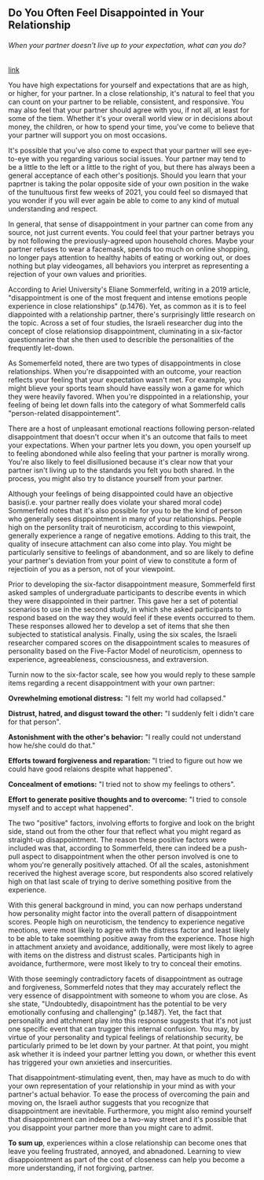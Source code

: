 ## Do You Often Feel Disappointed in Your Relationship

###### When your partner doesn't live up to your expectation, what can you do?

[link](https://www.psychologytoday.com/intl/blog/fulfillment-any-age/202101/do-you-often-feel-disappointed-in-your-relationship)

You have high expectations for yourself and expectations that are as high, or higher, for your partner. In a close relationship, it's natural to feel that you can count on your partner to be reliable, consistent, and responsive. You may also feel that your partner should agree with you, if not all, at least for some of the tiem. Whether it's your overall world view or in decisions about money, the children, or how to spend your time, you've come to believe that your partner will support you on most occasions.

It's possible that you've also come to expect that your partner will see eye-to-eye with you regarding various social issues. Your partner may tend to be a little to the left or a little to the right of you, but there has always been a general acceptance of each other's positionjs. Should you learn that your paprtner is taking the polar opposite side of your own position in the wake of the tunultuous first few weeks of 2021, you could feel so dismayed that you wonder if you will ever again be able to come to any kind of mutual understanding and respect.

In general, that sense of disappointment in your partner can come from any source, not just current events. You could feel that your partner betrays you by not following the previously-agreed upon household chores. Maybe your partner refuses to wear a facemask, spends too much on online shopping, no longer pays attention to healthy habits of eating or working out, or does nothing but play videogames, all behaviors you interpret as representing a rejection of your own values and priorities.

According to Ariel University's Eliane Sommerfeld, writing in a 2019 article, "disappointment is one of the most frequent and intense emotions people experience in close relationships" (p.1476). Yet, as common as it is to feel diappointed with a relationship partner, there's surprisingly little research on the topic. Across a set of four studies, the lsraeli researcher dug into the concept of close relationsiop disappointment, cluminating in a six-factor questionnarire that she then used to describle the personalities of the frequently let-down.

As Somemerfeld noted, there are two types of disappointments in close relationships. When you're disappointed with an outcome, your reaction reflects your feeling that your expectation wasn't met. For example, you might blieve your sports team should have eassily won a game for which they were heavily favored. When you're disppointed in a relationship, your feeling of being let down falls into the category of what Sommerfeld calls "person-related disappointement".

There are a host of unpleasant emotional reactions following person-related disappointment that doesn't occur when it's an outcome that fails to meet your expectations. When your partner lets you down, you open yourself up to feeling abondoned while also feeling that your partner is morally wrong. You're also likely to feel disillusioned because it's clear now that your partner isn't living up to the standards you felt you both shared. In the process, you might also try to distance yourself from your partner.

Although your feelings of being disappointed could have an objective basis(i.e. your partner really does violate your shared moral code) Sommerfeld notes that it's also possible for you to be the kind of person who generally sees disppointment in many of your relationships. People high on the personlity trait of neuroticism, according to this viewpoint, generally experience a range of negative emotions. Adding to this trait, the quality of insecure attachment can also come into play. You might be particularly sensitive to feelings of abandonment, and so are likely to define your partner's deviation from your point of view to constitute a form of rejectioin of you as a person, not of your viewpoint.

Prior to developing the six-factor disappointment measure, Sommerfeld first asked samples of undergraduate participants to describe events in which they were disappointed in their partner. This gave her a set of potential scenarios to use in the second study, in which she asked participants to respond based on the way they would feel if these events occurred to them. These responses allowed her to develop a set of items that she then subjected to statistical analysis. Finally, using the six scales, the Israeli researcher compared scores on the disappointment scales to measures of personality based on the Five-Factor Model of neuroticism, openness to experience, agreeableness, consciousness, and extraversion.

Turnin now to the six-factor scale, see how you would reply to these sample items regarding a recent disappointment with your own partner:

**Ovrewhelming emotional distress:** "I felt my world had collapsed."

**Distrust, hatred, and disgust toward the other:** "I suddenly felt i didn't care for that person".

**Astonishment with the other's behavior:** "I really could not understand how he/she could do that."

**Efforts toward forgiveness and reparation:** "I tried to figure out how we could have good relaions despite what happened".

**Concealment of emotions:** "I tried not to show my feelings to others".

**Effort to generate positive thoughts and to overcome:** "I tried to console myself and to accept what happened".

The two "positive" factors, involving efforts to forgive and look on the bright side, stand out from the other four that reflect what you might regard as straight-up disappointment. The reason these positive factors were included was that, according to Sommerfeld, there can indeed be a push-pull aspect to disappointment when the other person involved is one to whom you're generally positively attached. Of all the scales, astonishment recerived the highest average score, but respondents also scored relatively high on that last scale of trying to derive something positive from the experience.

With this general background in mind, you can now perhaps understand how personality might factor into the overall pattern of disappointment scores. People high on neuroticism, the tendency to experience negative meotions, were most likely to agree with the distress factor and least likely to be able to take soemthing positive away from the experience. Those high in attachment anxiety and avoidance, additionally, were most likely to agree with items on the distress and distrust scales. Participants high in avoidance, furthermore, were most likely to try to conceal their emotins.

With those seemingly contradictory facets of disappointment as outrage and forgiveness, Sommerfeld notes that they may accurately reflect the very essence of disappointment with someone to whom you are close. As she state, "Undoubtedly, disapointment has the potential to be very emotionally confusing and challenging" (p.1487). Yet, the fact that personality and attchment play into this response suggests that it's not just one specific event that can trugger this internal confusion. You may, by virtue of your personality and typical feelings of relationship security, be particularly primed to be let down by your partner. At that point, you might ask whether it is indeed your partner letting you down, or whether this event has triggered your own anxieties and insercurities.

That disappointment-stimulating event, then, may have as much to do with your own representation of your relationship in your mind as with your partner's actual behavior. To ease the process of overcoming the pain and moving on, the Israeli author suggests that you recognize that disappointment are inevitable. Furthermore, you might also remind yourself that disappointment can indeed be a two-way street and it's possible that you disappoint your partner more than you might care to admit.

**To sum up**, experiences within a close relationship can become ones that leave you feeling frustrated, annoyed, and abnadoned. Learning to view disappoiontment as part of the cost of closeness can help you become a more understanding, if not forgiving, partner.
